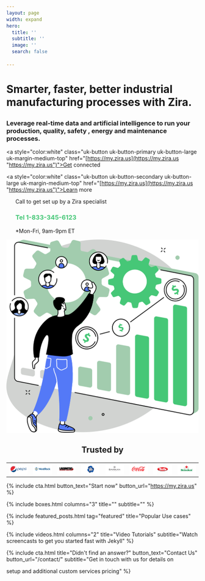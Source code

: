 ```yaml
---
layout: page
width: expand
hero:
  title: ''
  subtitle: ''
  image: ''
  search: false

---
```

<div class="uk-container uk-container-medium">

<div class="uk-child-width-1-2@m uk-grid-match uk-text-left uk-margin-medium-center uk-grid" data-uk-grid="" style="vertical-align: middle;">

<div class="uk-first-column">

<div class="uk-text-left">

<h1>

Smarter, faster,  better industrial manufacturing processes with Zira.

</h1>

<h3>

Leverage real-time data and artificial intelligence to run your production, quality, safety , energy and maintenance processes.

</h3>

<a style="color:white" class="uk-button uk-button-primary uk-button-large uk-margin-medium-top" href="[https://my.zira.us](https://my.zira.us "https://my.zira.us")">Get connected</a>

<a style="color:white" class="uk-button uk-button-secondary uk-button-large uk-margin-medium-top" href="[https://my.zira.us](https://my.zira.us "https://my.zira.us")">Learn more</a>

<UL style="list-style-type:none;">

<li>Call to get set up by a Zira specialist</li>

<li><h3 style="color:#46c777">Tel 1-833-345-6123</h3></li>

<li>*Mon-Fri, 9am-9pm ET</li>

</UL>

</div>

</div>

<div class="uk-text-center">

<img src="/uploads/zira_frontpage_image.svg">

</div>

</div>

<h2 style="text-align: center; width: 100%;

border-bottom: 1px solid #46c777;

line-height: 0.1em;

margin:60px 0 20px; "><span style="background:#fff;

padding:0 10px; ">

Trusted by</span></h2>

<table>

<tr>

<td><img src="/uploads/logos_0011_layer-1.png"></td>

<td><img src="/uploads/logos_0010_layer-2.png"></td>

<td><img src="/uploads/logos_0005_layer-8.png"></td>

<td><img src="/uploads/logos_0006_layer-7.png"></td>

<td><img src="/uploads/logos_0002_layer-11.png"></td>

<td><img src="/uploads/logos_0007_layer-6.png"></td>

<td><img src="/uploads/logos_0001_layer-12.png"></td>

<td><img src="/uploads/logos_0004_layer-10.png"></td>

</tr>

</table>

</div>

{% include cta.html button_text="Start now" button_url="https://my.zira.us" %}
<!-- Browse Topics --> {% include boxes.html columns="3" title="" subtitle="" %}

<!-- New posts {% include new-posts.html columns="3" tag="new" title="New posts" subtitle="" %} -->

<!-- Featured Articles -->
{% include featured_posts.html tag="featured" title="Popular Use cases" %}

{% include videos.html columns="2" title="Video Tutorials" subtitle="Watch screencasts to get you started fast with
Jekyll" %}

<!-- {% include faqs.html multiple="true" title="Frequently asked questions" category="presale" subtitle="Find quicke answers to frequent pre-sale questions asked by customers" %} -->

<!-- {% include team.html authors="evan, john, sara, alex, tom, daniel" title="We are here to help" subtitle="Our team is just an email away ready to answer your questions" %} -->

{% include cta.html title="Didn't find an answer?" button_text="Contact Us" button_url="/contact/" subtitle="Get in
touch with us for details on

setup and additional custom services pricing" %}

<!-- Global site tag (gtag.js) - Google Analytics -->
<script async src="https://www.googletagmanager.com/gtag/js?id=UA-148324738-1"></script>
<script>
window.dataLayer = window.dataLayer || \[\];
function gtag(){dataLayer.push(arguments);}
gtag('js', new Date());

gtag('config', 'UA-148324738-1');
</script>
